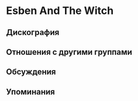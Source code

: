 # Esben And The Witch



## Дискография


## Отношения с другими группами


## Обсуждения


## Упоминания

